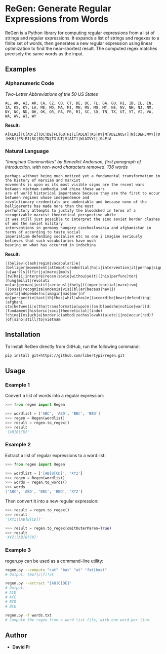 # ReGen: Generate Regular Expressions from Words

ReGen is a Python library for computing regular expressions from a list of strings and regular expressions. It expands a list of strings and regexes to a finite set of words, then generates a new regular expression using linear optimization to find the near-shortest result. The computed regex matches precisely the same words as the input.

## Examples

### Alphanumeric Code

*Two-Letter Abbreviations of the 50 US States*

`AL, AK, AZ, AR, CA, CZ, CO, CT, DE, DC, FL, GA, GU, HI, ID, IL, IN, IA, KS, KY, LA, ME, MD, MA, MI, MN, MS, MO, MT, NE, NV, NH, NJ, NM, NY, NC, ND, OH, OK, OR, PA, PR, RI, SC, SD, TN, TX, UT, VT, VI, VA, WA, WV, WI, WY`

**Result:**

`A[KLRZ]|C[AOTZ]|DC|DE|FL|GU|HI|I[ADLN]|KS|KY|M[ADEINOST]|N[CDEHJMVY]|O[HKR]|PR|RI|SC|SD|TN|TX|UT|V[AIT]|W[AIVY]|[GLP]A`


### Natural Language

*"Imagined Communities" by Benedict Anderson, first paragraph of Introduction, with non-word characters removed. 136 words*

```
perhaps without being much noticed yet a fundamental transformation in the history of marxism and marxist
movements is upon us its most visible signs are the recent wars between vietnam cambodia and china these wars
are of world historical importance because they are the first to occur between regimes whose independence and
revolutionary credentials are undeniable and because none of the belligerents has made more than the most
perfunctory attempts to justify the bloodshed in terms of a recognizable marxist theoretical perspective while
it was still just possible to interpret the sino soviet border clashes of and the soviet military
interventions in germany hungary czechoslovakia and afghanistan in terms of according to taste social
imperialism defending socialism etc no one i imagine seriously believes that such vocabularies have much
bearing on what has occurred in indochina
```

**Result:**

```
((believ|clash|regim|vocabulari)e|(belliger|movem)ent|attempt|credential|ha|i|intervention|it|perhap|sign|term
|u|war?)s|((fir|ju|marxi|mo)s|[tw]ha|i|interpre|recen|sovie|withou|ye)t|((his|perfunc)tor|(hung|milit|revoluti
on)ar|german|justif|seriousl|the)y|((imper|soc)ial|marx)ism|((possi|recogniza|undenia|visi)bl|ar|becaus|hav|i(
mporta|ndepende)nc|imagin|mad|mor|n?on|perspectiv|tast|th|thes|whil|whos)e|(accord|be|bear|defend)ing|(afghani
sta|betwee|i|o|tha|transformatio|upo)n|(an|bloodshe|notice|worl)d|(fundament|historic|soci|theoretic)al|(indo)
?china|[ms]uch|a|border|c(ambod|zechoslovak)ia|etc|i|no|occur(red)?|of|sino|still|to|vietnam
```

## Installation

To install ReGen directly from GitHub, run the following command:

```bash
pip install git+https://github.com/libertypi/regen.git
```

## Usage

### Example 1

Convert a list of words into a regular expression:

```python
>>> from regen import Regen

>>> wordlist = ['ABC', 'ABD', 'BBC', 'BBD']
>>> regen = Regen(wordlist)
>>> result = regen.to_regex()
>>> result
'[AB]B[CD]'
```

### Example 2

Extract a list of regular expressions to a word list:

```python
>>> from regen import Regen

>>> wordlist = ['[AB]B[CD]', 'XYZ']
>>> regen = Regen(wordlist)
>>> words = regen.to_words()
>>> words
['ABC', 'ABD', 'BBC', 'BBD', 'XYZ']
```

Then convert it into a new regular expression:

```python
>>> result = regen.to_regex()
>>> result
'(XYZ|[AB]B[CD])'

>>> result = regen.to_regex(omitOuterParen=True)
>>> result
'XYZ|[AB]B[CD]'
```

### Example 3
regen.py can be used as a command-line utility:
```bash
regen.py --compute "cat" "bat" "at" "fat|boat"
# Output: (bo?|c|f)?at

regen.py --extract "[AB]C[DE]"
# Output:
# ACD
# ACE
# BCD
# BCE

regen.py -f words.txt
# Compute the regex from a word list file, with one word per line.
```

## Author

- **David Pi**
